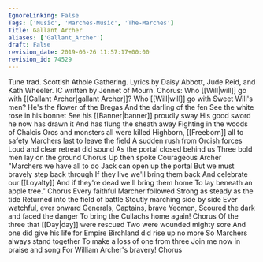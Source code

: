 ```yaml
---
IgnoreLinking: False
Tags: ['Music', 'Marches-Music', 'The-Marches']
Title: Gallant Archer
aliases: ['Gallant_Archer']
draft: False
revision_date: 2019-06-26 11:57:17+00:00
revision_id: 74529
---
```


Tune trad. Scottish Athole Gathering. Lyrics by Daisy Abbott, Jude Reid, and Kath Wheeler.
IC written by Jennet of Mourn.
Chorus:
Who [[Will|will]] go with [[Gallant Archer|gallant Archer]]?
Who [[Will|will]] go with Sweet Will's men?
He's the flower of the Bregas
And the darling of the fen
See the white rose in his bonnet
See his [[Banner|banner]] proudly sway
His good sword he now has drawn it
And has flung the sheath away
Fighting in the woods of Chalcis
Orcs and monsters all were killed
Highborn, [[Freeborn]] all to safety
Marchers last to leave the field
A sudden rush from Orcish forces
Loud and clear retreat did sound
As the portal closed behind us
Three bold men lay on the ground
Chorus
Up then spoke Courageous Archer
"Marchers we have all to do
Jack can open up the portal
But we must bravely step back through
If they live we'll bring them back
And celebrate our [[Loyalty]]
And if they're dead we'll bring them home
To lay beneath an apple tree."
Chorus
Every faithful Marcher followed
Strong as steady as the tide
Returned into the field of battle
Stoutly marching side by side
Ever watchful, ever onward
Generals, Captains, brave Yeomen,
Scoured the dark and faced the danger
To bring the Cullachs home again!
Chorus
Of the three that [[Day|day]] were rescued
Two were wounded mighty sore
And one did give his life for Empire
Birchland did rise up no more
So Marchers always stand together
To make a loss of one from three
Join me now in praise and song
For William Archer's bravery!
Chorus